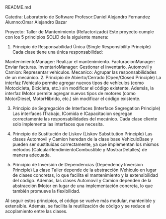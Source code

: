README.md

Catedra: Laboratorio de Software
Profesor:Daniel Alejandro Fernandez
Alumno:Omar Alejandro Bazar


Proyecto: Taller de Mantenimiento (Refactorizado)
Este proyecto cumple con los 5 principios SOLID de la siguiente manera:

1. Principio de Responsabilidad Única (Single Responsibility Principle)
Cada clase tiene una única responsabilidad:

MantenimientoManager: Realizar el mantenimiento.
FacturacionManager: Enviar facturas.
InventarioManager: Gestionar el inventario.
Automovil y Camion: Representar vehículos.
Mecanico: Agrupar las responsabilidades de un mecánico.
2. Principio de Abierto/Cerrado (Open/Closed Principle)
La interfaz IVehiculo permite agregar nuevos tipos de vehículos (como Motocicleta, Bicicleta, etc.) sin modificar el código existente. Además, la interfaz IMotor permite agregar nuevos tipos de motores (como MotorDiesel, MotorHibrido, etc.) sin modificar el código existente.

3. Principio de Segregación de Interfaces (Interface Segregation Principle)
Las interfaces ITrabajo, IComida e ICapacitacion segregan correctamente las responsabilidades del mecánico. Cada clase cliente solo implementa las interfaces que necesita.

4. Principio de Sustitución de Liskov (Liskov Substitution Principle)
Las clases Automovil y Camion heredan de la clase base VehiculoBase y pueden ser sustituidas correctamente, ya que implementan los mismos métodos (CalcularRendimientoCombustible y MostrarDetalles) de manera adecuada.

5. Principio de Inversión de Dependencias (Dependency Inversion Principle)
La clase Taller depende de la abstracción IVehiculo en lugar de clases concretas, lo que facilita el mantenimiento y la extensibilidad del código. Además, las clases Automovil y Camion dependen de la abstracción IMotor en lugar de una implementación concreta, lo que también promueve la flexibilidad.

Al seguir estos principios, el código se vuelve más modular, mantenible y extensible. Además, se facilita la reutilización de código y se reduce el acoplamiento entre las clases.
